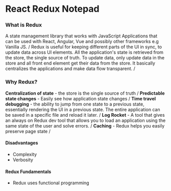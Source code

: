 # React Redux Notepad

### What is Redux 
A state management library that works with JavaScript Applications that can be used with React, Angular, Vue and possibly other frameworks e.g Vanilla JS. 
/
Redux is useful for keeping different parts of the UI in sync, to update data across UI elements. All the application's state is retrieved from the store, the single source of truth. To update data, only update data in the store and all front end element get their data from the store. It basically centralizes the applications and make data flow transparent. 
/
### Why Redux?
**Centralization of state** - the store is the single source of truth
/
**Predictable state changes** - Easily see how application state changes 
/
**Time travel debugging** - the ability to jump from one state to a previous state, essentially rendering the UI in a previous state. The entire application can be saved in a specific file and reload it later. 
/
**Log Rocket** - A tool that gives an always on Redux dev tool that allows you to load an application using the same state of the user and solve errors.
/
**Caching** - Redux helps you easily preserve page state
/

#### Disadvantages 
* Complexity 
* Verbosity 

#### Redux Fundamentals 
* Redux uses functional programming 
